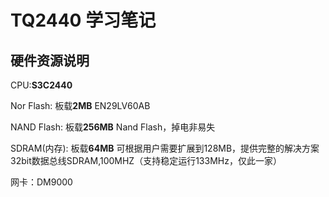# TQ2440 学习笔记 #
## 硬件资源说明 ##
CPU:**S3C2440**

Nor Flash:	板载**2MB** EN29LV60AB

NAND Flash:	板载**256MB** Nand Flash，掉电非易失

SDRAM(内存):	板载**64MB** 可根据用户需要扩展到128MB，提供完整的解决方案 32bit数据总线SDRAM,100MHZ（支持稳定运行133MHz，仅此一家）

网卡：DM9000